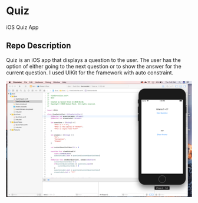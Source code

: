 # Quiz
iOS Quiz App

## Repo Description
Quiz is an iOS app that displays a question to the user. The user has the option of either going to the next question or to show the answer for the current question. I used UIKit for the framework with auto constraint.

![Screenshot](FinalImage.png)
